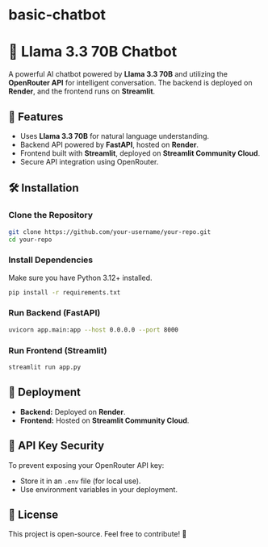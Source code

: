 # basic-chatbot

# 🤖 Llama 3.3 70B Chatbot

A powerful AI chatbot powered by **Llama 3.3 70B** and utilizing the **OpenRouter API** for intelligent conversation. The backend is deployed on **Render**, and the frontend runs on **Streamlit**.

## 🚀 Features
- Uses **Llama 3.3 70B** for natural language understanding.
- Backend API powered by **FastAPI**, hosted on **Render**.
- Frontend built with **Streamlit**, deployed on **Streamlit Community Cloud**.
- Secure API integration using OpenRouter.

## 🛠️ Installation

### Clone the Repository
```sh
git clone https://github.com/your-username/your-repo.git
cd your-repo
```

### Install Dependencies
Make sure you have Python 3.12+ installed.
```sh
pip install -r requirements.txt
```

### Run Backend (FastAPI)
```sh
uvicorn app.main:app --host 0.0.0.0 --port 8000
```

### Run Frontend (Streamlit)
```sh
streamlit run app.py
```

## 🚢 Deployment
- **Backend:** Deployed on **Render**.
- **Frontend:** Hosted on **Streamlit Community Cloud**.

## 🔑 API Key Security
To prevent exposing your OpenRouter API key:
- Store it in an `.env` file (for local use).
- Use environment variables in your deployment.

## 📜 License
This project is open-source. Feel free to contribute! 🎉
